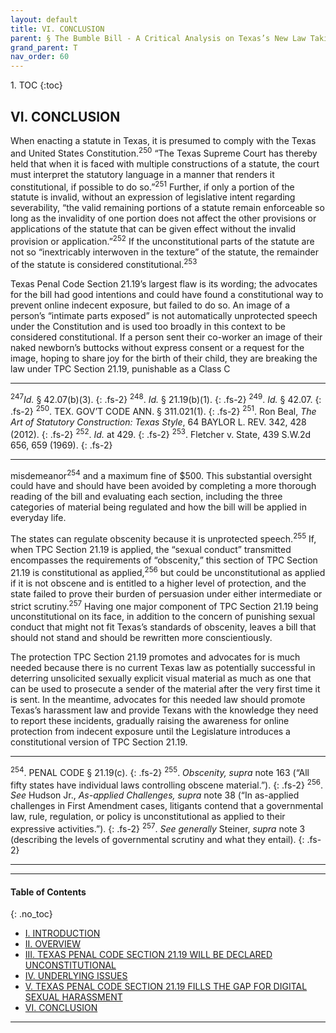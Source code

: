 ```yaml
---
layout: default
title: VI. CONCLUSION
parent: § The Bumble Bill - A Critical Analysis on Texas’s New Law Taking Indecent Exposure Regulations Online   
grand_parent: T 
nav_order: 60 
---
```

<style>
.dont-break-out {
  /* These are technically the same, but use both */
  overflow-wrap: break-word;
  word-wrap: break-word;

  -ms-word-break: break-all;
  /* This is the dangerous one in WebKit, as it breaks things wherever */
  word-break: break-all;
  /* Instead use this non-standard one: */
  word-break: break-word;
}

.youtube-container {
    position: relative;
    width: 100%;
    height: 0;
    padding-bottom: 56.25%;
}
.youtube-video {
    position: absolute;
    top: 0;
    left: 0;
    width: 100%;
    height: 100%;
}

</style>

<div class="dont-break-out" markdown="1">
1. TOC
{:toc}

## VI. CONCLUSION

When enacting a statute in Texas, it is presumed to comply with the Texas and United States Constitution.<sup>250</sup> “The Texas Supreme Court has thereby held that when it is faced with multiple constructions of a statute, the court must interpret the statutory language in a manner that renders it constitutional, if possible to do so.”<sup>251</sup> Further, if only a portion of the statute is invalid, without an expression of legislative intent regarding severability, “the valid remaining portions of a statute remain enforceable so long as the invalidity of one portion does not affect the other provisions or applications of the statute that can be given effect without the invalid provision or application.”<sup>252</sup> If the unconstitutional parts of the statute are not so “inextricably interwoven in the texture” of the statute, the remainder of the statute is considered constitutional.<sup>253</sup>

Texas Penal Code Section 21.19’s largest flaw is its wording; the advocates for the bill had good intentions and could have found a constitutional way to prevent online indecent exposure, but failed to do so. An image of a person’s “intimate parts exposed” is not automatically unprotected speech under the Constitution and is used too broadly in this context to be considered constitutional. If a person sent their co-worker an image of their naked newborn’s buttocks without express consent or a request for the image, hoping to share joy for the birth of their child, they are breaking the law under TPC Section 21.19, punishable as a Class C

***
<sup>247</sup>*Id.* § 42.07(b)(3).
{: .fs-2}
<sup>248</sup>. *Id.* § 21.19(b)(1).
{: .fs-2}
<sup>249</sup>. *Id.* § 42.07.
{: .fs-2}
<sup>250</sup>. TEX. GOV’T CODE ANN. § 311.021(1).
{: .fs-2}
<sup>251</sup>. Ron Beal, *The Art of Statutory Construction: Texas Style*, 64 BAYLOR L. REV. 342, 428 (2012).
{: .fs-2}
<sup>252</sup>. *Id.* at 429.
{: .fs-2}
<sup>253</sup>. Fletcher v. State, 439 S.W.2d 656, 659 (1969). 
{: .fs-2}
***

misdemeanor<sup>254</sup> and a maximum fine of $500. This substantial oversight could have and should have been avoided by completing a more thorough reading of the bill and evaluating each section, including the three categories of material being regulated and how the bill will be applied in everyday life. 

The states can regulate obscenity because it is unprotected speech.<sup>255</sup> If, when TPC Section 21.19 is applied, the “sexual conduct” transmitted encompasses the requirements of “obscenity,” this section of TPC Section 21.19 is constitutional as applied,<sup>256</sup> but could be unconstitutional as applied if it is not obscene and is entitled to a higher level of protection, and the state failed to prove their burden of persuasion under either intermediate or strict scrutiny.<sup>257</sup> Having one major component of TPC Section 21.19 being unconstitutional on its face, in addition to the concern of punishing sexual conduct that might not fit Texas’s standards of obscenity, leaves a bill that should not stand and should be rewritten more conscientiously. 

The protection TPC Section 21.19 promotes and advocates for is much needed because there is no current Texas law as potentially successful in deterring unsolicited sexually explicit visual material as much as one that can be used to prosecute a sender of the material after the very first time it is sent. In the meantime, advocates for this needed law should promote Texas’s harassment law and provide Texans with the knowledge they need to report these incidents, gradually raising the awareness for online protection from indecent exposure until the Legislature introduces a constitutional version of TPC Section 21.19.

***
<sup>254</sup>. PENAL CODE § 21.19(c). 
{: .fs-2}
<sup>255</sup>. *Obscenity, supra* note 163 (“All fifty states have individual laws controlling obscene material.”). 
{: .fs-2}
<sup>256</sup>. *See* Hudson Jr., *As-applied Challenges, supra* note 38 (“In as-applied challenges in First Amendment cases, litigants contend that a governmental law, rule, regulation, or policy is unconstitutional as applied to their expressive activities.”). 
{: .fs-2}
<sup>257</sup>. *See generally* Steiner, *supra* note 3 (describing the levels of governmental scrutiny and what they entail).
{: .fs-2}
***

***

#### Table of Contents
{: .no_toc}

<ul><li> <a href="/docs/T/the-bumble-bill-a-critical-analysis-on-texass-new-law-taking-indecent-exposure-regulations-online-1/">I. INTRODUCTION</a></li><li> <a href="/docs/T/the-bumble-bill-a-critical-analysis-on-texass-new-law-taking-indecent-exposure-regulations-online-2/">II. OVERVIEW</a></li><li> <a href="/docs/T/the-bumble-bill-a-critical-analysis-on-texass-new-law-taking-indecent-exposure-regulations-online-3/">III. TEXAS PENAL CODE SECTION 21.19 WILL BE DECLARED UNCONSTITUTIONAL</a></li><li> <a href="/docs/T/the-bumble-bill-a-critical-analysis-on-texass-new-law-taking-indecent-exposure-regulations-online-4/">IV. UNDERLYING ISSUES</a></li><li> <a href="/docs/T/the-bumble-bill-a-critical-analysis-on-texass-new-law-taking-indecent-exposure-regulations-online-5/">V. TEXAS PENAL CODE SECTION 21.19 FILLS THE GAP FOR DIGITAL SEXUAL HARASSMENT</a></li><li> <a href="/docs/T/the-bumble-bill-a-critical-analysis-on-texass-new-law-taking-indecent-exposure-regulations-online-6/">VI. CONCLUSION</a></li></ul>

***

</div>
